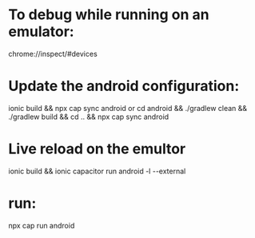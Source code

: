 # To debug while running on an emulator:
chrome://inspect/#devices

# Update the android configuration:
ionic build && npx cap sync android
or
cd android && ./gradlew clean && ./gradlew build && cd .. && npx cap sync android

# Live reload on the emultor
ionic build && ionic capacitor run android -l --external


# run:
npx cap run android

